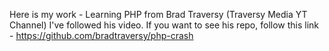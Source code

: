 Here is my work - Learning PHP from Brad Traversy (Traversy Media YT Channel) I've followed his video. 
If you want to see his repo, follow this link - https://github.com/bradtraversy/php-crash 
